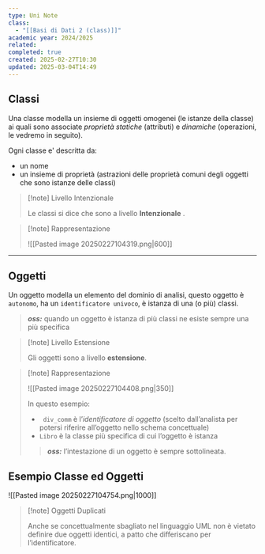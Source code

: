 ```yaml
---
type: Uni Note
class:
  - "[[Basi di Dati 2 (class)]]"
academic year: 2024/2025
related: 
completed: true
created: 2025-02-27T10:30
updated: 2025-03-04T14:49
---
```

## Classi

Una classe modella un insieme di oggetti omogenei (le istanze della classe) ai quali sono associate *proprietà statiche* (attributi) e *dinamiche* (operazioni, le vedremo in seguito). 

Ogni classe e' descritta da:
- un nome 
- un insieme di proprietà (astrazioni delle proprietà comuni degli oggetti che sono istanze delle classi)

>[!note] Livello Intenzionale
>
>Le classi si dice che sono a livello **Intenzionale** .

>[!note] Rappresentazione
>
>![[Pasted image 20250227104319.png|600]]

---
## Oggetti

Un oggetto modella un elemento del dominio di analisi, questo oggetto è `autonomo`, ha un `identificatore univoco`, è istanza di una (o più) classi.

>***oss:*** quando un oggetto è istanza di più classi ne esiste sempre una più specifica

>[!note] Livello Estensione
>
>Gli oggetti sono a livello **estensione**.

>[!note] Rappresentazione 
>
>![[Pasted image 20250227104408.png|350]]
>
>In questo esempio:
>- ` div_comm` è l’*identificatore di oggetto* (scelto dall’analista per potersi riferire all’oggetto nello schema concettuale) 
>- `Libro` è la classe più specifica di cui l’oggetto è istanza
>
>>***oss:*** l’intestazione di un oggetto è sempre sottolineata.

## Esempio Classe ed Oggetti

![[Pasted image 20250227104754.png|1000]]

>[!note] Oggetti Duplicati
>
>Anche se concettualmente sbagliato nel linguaggio UML non è vietato definire due oggetti identici, a patto che differiscano per l’identificatore.

